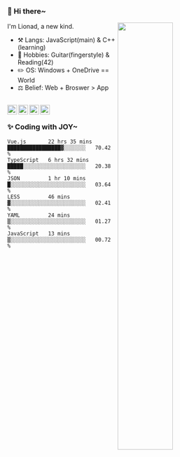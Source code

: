 ### 👋 Hi there~

[<img align="right" width="50%" src="https://github-readme-stats.vercel.app/api?username=Lionad-Morotar&show_icons=true">](https://metrics.lecoq.io/Lionad-Morotar?template=classic)

I'm Lionad, a new kind.

- ⚒️ Langs: JavaScript(main) & C++(learning)
- 🎨 Hobbies: Guitar(fingerstyle) & Reading(42)
- ✏️ OS: Windows + OneDrive == World
- ⚖️ Belief: Web + Broswer > App

<br />

<a href="https://www.lionad.art">
  <img align="left" alt="lionad-art" width="22px" src="https://cdn.jsdelivr.net/npm/simple-icons@3.1.0/icons/wordpress.svg" />
</a>
<a href="#1806234223">
  <img align="left" alt="1806234223" width="22px" src="https://cdn.jsdelivr.net/npm/simple-icons@3.1.0/icons/tencentqq.svg" />
</a>
<a href="https://www.zhihu.com/people/Lionad">
  <img align="left" alt="132yse" width="22px" src="https://cdn.jsdelivr.net/npm/simple-icons@3.1.0/icons/zhihu.svg" />
</a>
<a href="https://github.com/Lionad-Morotar">
  <img align="left" alt="yisar" width="22px" src="https://cdn.jsdelivr.net/npm/simple-icons@3.1.0/icons/github.svg" />
</a>

<br />

### ✨ Coding with JOY~

<!--START_SECTION:waka-->

```text
Vue.js       22 hrs 35 mins  █████████████████▓░░░░░░░   70.42 %
TypeScript   6 hrs 32 mins   █████░░░░░░░░░░░░░░░░░░░░   20.38 %
JSON         1 hr 10 mins    █░░░░░░░░░░░░░░░░░░░░░░░░   03.64 %
LESS         46 mins         ▓░░░░░░░░░░░░░░░░░░░░░░░░   02.41 %
YAML         24 mins         ▒░░░░░░░░░░░░░░░░░░░░░░░░   01.27 %
JavaScript   13 mins         ▒░░░░░░░░░░░░░░░░░░░░░░░░   00.72 %
```

<!--END_SECTION:waka-->
